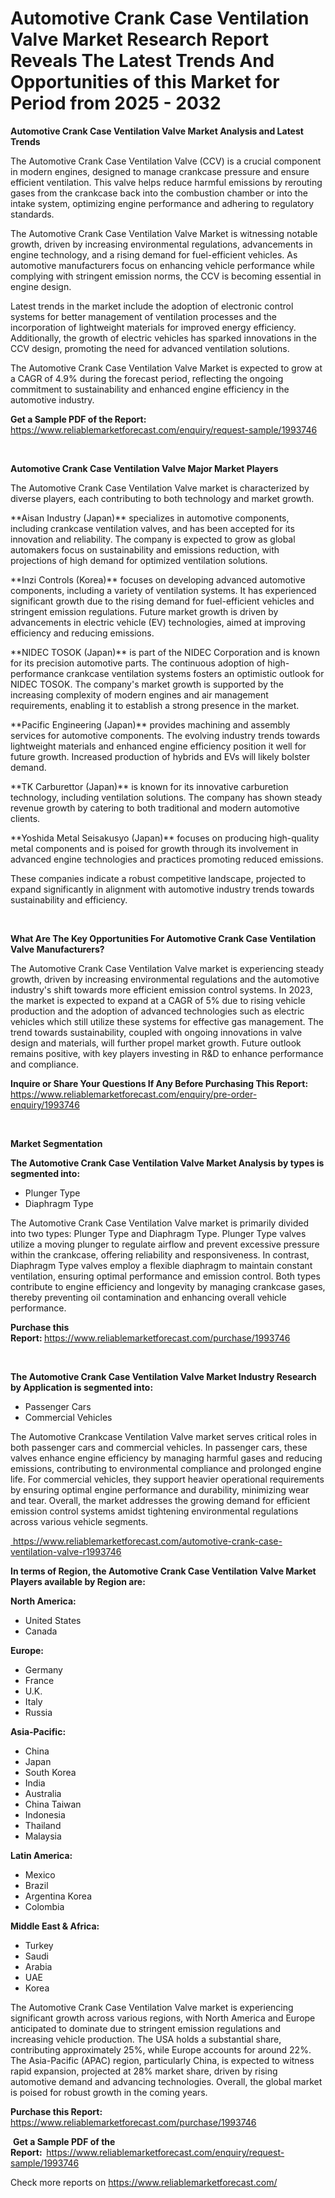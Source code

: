 <p><h1>Automotive Crank Case Ventilation Valve Market Research Report Reveals The Latest Trends And Opportunities of this Market for Period from 2025 - 2032</h1></p><p><strong>Automotive Crank Case Ventilation Valve Market Analysis and Latest Trends</strong></p>
<p><p>The Automotive Crank Case Ventilation Valve (CCV) is a crucial component in modern engines, designed to manage crankcase pressure and ensure efficient ventilation. This valve helps reduce harmful emissions by rerouting gases from the crankcase back into the combustion chamber or into the intake system, optimizing engine performance and adhering to regulatory standards.</p><p>The Automotive Crank Case Ventilation Valve Market is witnessing notable growth, driven by increasing environmental regulations, advancements in engine technology, and a rising demand for fuel-efficient vehicles. As automotive manufacturers focus on enhancing vehicle performance while complying with stringent emission norms, the CCV is becoming essential in engine design. </p><p>Latest trends in the market include the adoption of electronic control systems for better management of ventilation processes and the incorporation of lightweight materials for improved energy efficiency. Additionally, the growth of electric vehicles has sparked innovations in the CCV design, promoting the need for advanced ventilation solutions.</p><p>The Automotive Crank Case Ventilation Valve Market is expected to grow at a CAGR of 4.9% during the forecast period, reflecting the ongoing commitment to sustainability and enhanced engine efficiency in the automotive industry.</p></p>
<p><strong>Get a Sample PDF of the Report:&nbsp;</strong> <a href="https://www.reliablemarketforecast.com/enquiry/request-sample/1993746?utm_campaign=3197&utm_medium=2&utm_source=Github&utm_content=ia&utm_term=29032025&utm_id=automotive-crank-case-ventilation-valve">https://www.reliablemarketforecast.com/enquiry/request-sample/1993746</a></p>
<p>&nbsp;</p>
<p><strong>Automotive Crank Case Ventilation Valve Major Market Players</strong></p>
<p><p>The Automotive Crank Case Ventilation Valve market is characterized by diverse players, each contributing to both technology and market growth. </p><p>**Aisan Industry (Japan)** specializes in automotive components, including crankcase ventilation valves, and has been accepted for its innovation and reliability. The company is expected to grow as global automakers focus on sustainability and emissions reduction, with projections of high demand for optimized ventilation solutions.</p><p>**Inzi Controls (Korea)** focuses on developing advanced automotive components, including a variety of ventilation systems. It has experienced significant growth due to the rising demand for fuel-efficient vehicles and stringent emission regulations. Future market growth is driven by advancements in electric vehicle (EV) technologies, aimed at improving efficiency and reducing emissions.</p><p>**NIDEC TOSOK (Japan)** is part of the NIDEC Corporation and is known for its precision automotive parts. The continuous adoption of high-performance crankcase ventilation systems fosters an optimistic outlook for NIDEC TOSOK. The company's market growth is supported by the increasing complexity of modern engines and air management requirements, enabling it to establish a strong presence in the market.</p><p>**Pacific Engineering (Japan)** provides machining and assembly services for automotive components. The evolving industry trends towards lightweight materials and enhanced engine efficiency position it well for future growth. Increased production of hybrids and EVs will likely bolster demand.</p><p>**TK Carburettor (Japan)** is known for its innovative carburetion technology, including ventilation solutions. The company has shown steady revenue growth by catering to both traditional and modern automotive clients.</p><p>**Yoshida Metal Seisakusyo (Japan)** focuses on producing high-quality metal components and is poised for growth through its involvement in advanced engine technologies and practices promoting reduced emissions.</p><p>These companies indicate a robust competitive landscape, projected to expand significantly in alignment with automotive industry trends towards sustainability and efficiency.</p></p>
<p>&nbsp;</p>
<p><strong>What Are The Key Opportunities For Automotive Crank Case Ventilation Valve Manufacturers?</strong></p>
<p><p>The Automotive Crank Case Ventilation Valve market is experiencing steady growth, driven by increasing environmental regulations and the automotive industry's shift towards more efficient emission control systems. In 2023, the market is expected to expand at a CAGR of 5% due to rising vehicle production and the adoption of advanced technologies such as electric vehicles which still utilize these systems for effective gas management. The trend towards sustainability, coupled with ongoing innovations in valve design and materials, will further propel market growth. Future outlook remains positive, with key players investing in R&D to enhance performance and compliance.</p></p>
<p><strong>Inquire or Share Your Questions If Any Before Purchasing This Report:</strong> <a href="https://www.reliablemarketforecast.com/enquiry/pre-order-enquiry/1993746?utm_campaign=3197&utm_medium=2&utm_source=Github&utm_content=ia&utm_term=29032025&utm_id=automotive-crank-case-ventilation-valve">https://www.reliablemarketforecast.com/enquiry/pre-order-enquiry/1993746</a></p>
<p>&nbsp;</p>
<p><strong>Market Segmentation</strong></p>
<p><strong>The Automotive Crank Case Ventilation Valve Market Analysis by types is segmented into:</strong></p>
<p><ul><li>Plunger Type</li><li>Diaphragm Type</li></ul></p>
<p><p>The Automotive Crank Case Ventilation Valve market is primarily divided into two types: Plunger Type and Diaphragm Type. Plunger Type valves utilize a moving plunger to regulate airflow and prevent excessive pressure within the crankcase, offering reliability and responsiveness. In contrast, Diaphragm Type valves employ a flexible diaphragm to maintain constant ventilation, ensuring optimal performance and emission control. Both types contribute to engine efficiency and longevity by managing crankcase gases, thereby preventing oil contamination and enhancing overall vehicle performance.</p></p>
<p><strong>Purchase this Report:&nbsp;</strong><a href="https://www.reliablemarketforecast.com/purchase/1993746?utm_campaign=3197&utm_medium=2&utm_source=Github&utm_content=ia&utm_term=29032025&utm_id=automotive-crank-case-ventilation-valve">https://www.reliablemarketforecast.com/purchase/1993746</a></p>
<p>&nbsp;</p>
<p><strong>The Automotive Crank Case Ventilation Valve Market Industry Research by Application is segmented into:</strong></p>
<p><ul><li>Passenger Cars</li><li>Commercial Vehicles</li></ul></p>
<p><p>The Automotive Crankcase Ventilation Valve market serves critical roles in both passenger cars and commercial vehicles. In passenger cars, these valves enhance engine efficiency by managing harmful gases and reducing emissions, contributing to environmental compliance and prolonged engine life. For commercial vehicles, they support heavier operational requirements by ensuring optimal engine performance and durability, minimizing wear and tear. Overall, the market addresses the growing demand for efficient emission control systems amidst tightening environmental regulations across various vehicle segments.</p></p>
<p><a href="https://www.reliablemarketforecast.com/automotive-crank-case-ventilation-valve-r1993746?utm_campaign=3197&utm_medium=2&utm_source=Github&utm_content=ia&utm_term=29032025&utm_id=automotive-crank-case-ventilation-valve">&nbsp;https://www.reliablemarketforecast.com/automotive-crank-case-ventilation-valve-r1993746</a></p>
<p><strong>In terms of Region, the Automotive Crank Case Ventilation Valve Market Players available by Region are:</strong></p>
<p>
    <p> <strong> North America: </strong>
        <ul>
            <li>United States</li>
            <li>Canada</li>
        </ul>
        </p> 
    <p> <strong> Europe: </strong>
        <ul>
            <li>Germany</li>
            <li>France</li>
            <li>U.K.</li>
            <li>Italy</li>
            <li>Russia</li>
        </ul>
        </p> 
    <p> <strong> Asia-Pacific: </strong>
        <ul>
            <li>China</li>
            <li>Japan</li>
            <li>South Korea</li>
            <li>India</li>
            <li>Australia</li>
            <li>China Taiwan</li>
            <li>Indonesia</li>
            <li>Thailand</li>
            <li>Malaysia</li>
        </ul>
        </p> 
    <p> <strong> Latin America: </strong>
        <ul>
            <li>Mexico</li>
            <li>Brazil</li>
            <li>Argentina Korea</li>
            <li>Colombia</li>
        </ul>
        </p> 
    <p> <strong> Middle East & Africa: </strong>
        <ul>
            <li>Turkey</li>
            <li>Saudi</li>
            <li>Arabia</li>
            <li>UAE</li>
            <li>Korea</li>
        </ul>
    </p>
    </p>
<p><p>The Automotive Crank Case Ventilation Valve market is experiencing significant growth across various regions, with North America and Europe anticipated to dominate due to stringent emission regulations and increasing vehicle production. The USA holds a substantial share, contributing approximately 25%, while Europe accounts for around 22%. The Asia-Pacific (APAC) region, particularly China, is expected to witness rapid expansion, projected at 28% market share, driven by rising automotive demand and advancing technologies. Overall, the global market is poised for robust growth in the coming years.</p></p>
<p><strong>Purchase this Report: </strong><a href="https://www.reliablemarketforecast.com/purchase/1993746?utm_campaign=3197&utm_medium=2&utm_source=Github&utm_content=ia&utm_term=29032025&utm_id=automotive-crank-case-ventilation-valve">https://www.reliablemarketforecast.com/purchase/1993746</a></p>
<p>&nbsp;<strong>Get a Sample PDF of the Report:&nbsp;&nbsp;</strong><a href="https://www.reliablemarketforecast.com/enquiry/request-sample/1993746?utm_campaign=3197&utm_medium=2&utm_source=Github&utm_content=ia&utm_term=29032025&utm_id=automotive-crank-case-ventilation-valve">https://www.reliablemarketforecast.com/enquiry/request-sample/1993746</a></p>
<p><strong></strong></p>
<p>Check more reports on <a href="https://www.reliablemarketforecast.com/?utm_campaign=3197&utm_medium=2&utm_source=Github&utm_content=ia&utm_term=29032025&utm_id=automotive-crank-case-ventilation-valve">https://www.reliablemarketforecast.com/</a></p>